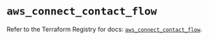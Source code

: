 # `aws_connect_contact_flow`

Refer to the Terraform Registry for docs: [`aws_connect_contact_flow`](https://registry.terraform.io/providers/hashicorp/aws/5.61.0/docs/resources/connect_contact_flow).
